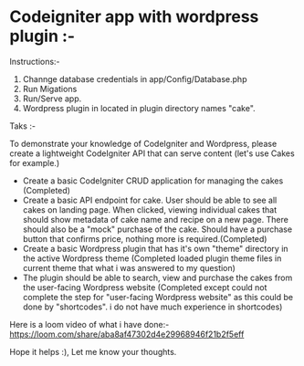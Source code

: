 # Codeigniter app with wordpress plugin :-

Instructions:-

1. Channge database credentials in app/Config/Database.php
2. Run Migations
3. Run/Serve app.
4. Wordpress plugin in located in plugin directory names "cake".

Taks :-

To demonstrate your knowledge of CodeIgniter and Wordpress, please create a lightweight CodeIgniter API that can serve content (let's use Cakes for example.)
- Create a basic CodeIgniter CRUD application for managing the cakes (Completed)
- Create a basic API endpoint for cake. User should be able to see all cakes on landing page. When clicked, viewing individual cakes that should show metadata of cake name and recipe on a new page. There should also be a "mock" purchase of the cake. Should have a purchase button that confirms price, nothing more is required.(Completed)
- Create a basic Wordpress plugin that has it's own "theme" directory in the active Wordpress theme (Completed loaded plugin theme files in current theme that what i was answered to my question)
- The plugin should be able to search, view and purchase the cakes from the user-facing Wordpress website (Completed except could not complete the step for "user-facing Wordpress website" as this could be done by "shortcodes". i do not have much experience in shortcodes)

Here is a loom video of what i have done:-
https://loom.com/share/aba8af47302d4e29968946f21b2f5eff

Hope it helps :), Let me know your thoughts.